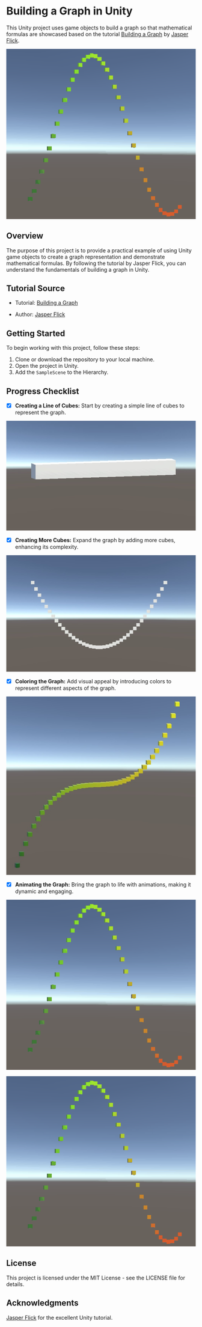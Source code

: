 # Building a Graph in Unity

This Unity project uses game objects to build a graph so that mathematical formulas are showcased based on the tutorial [Building a Graph](https://catlikecoding.com/unity/tutorials/basics/building-a-graph/) by [Jasper Flick](https://catlikecoding.com/).

<p align="center">
    <img src="./images/graph-animation.gif" />
</p>

## Overview

The purpose of this project is to provide a practical example of using Unity game objects to create a graph representation and demonstrate mathematical formulas. By following the tutorial by Jasper Flick, you can understand the fundamentals of building a graph in Unity.

## Tutorial Source

- Tutorial: [Building a Graph](https://catlikecoding.com/unity/tutorials/basics/building-a-graph/)

- Author: [Jasper Flick](https://catlikecoding.com/)

## Getting Started

To begin working with this project, follow these steps:

1. Clone or download the repository to your local machine.
2. Open the project in Unity.
3. Add the `SampleScene` to the Hierarchy.

## Progress Checklist

- [x] **Creating a Line of Cubes:** Start by creating a simple line of cubes to represent the graph.

<p align="center">
    <img src="./images/line-of-cubes.jpg" />
</p>

- [x] **Creating More Cubes:** Expand the graph by adding more cubes, enhancing its complexity.

<p align="center">
    <img src="./images/more-cubes.jpg" />
</p>

- [x] **Coloring the Graph:** Add visual appeal by introducing colors to represent different aspects of the graph.

<p align="center">
    <img src="./images/color-the-graph.jpg" />
</p>

- [x] **Animating the Graph:** Bring the graph to life with animations, making it dynamic and engaging.

<p align="center">
    <img src="./images/graph-animation.gif" />
</p>

<p align="center">
    <img src="./images/graph-animation.gif" />
</p>

## License

This project is licensed under the MIT License - see the LICENSE file for details.

## Acknowledgments

[Jasper Flick](https://catlikecoding.com/) for the excellent Unity tutorial.


